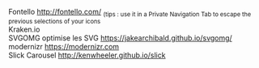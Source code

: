 Fontello http://fontello.com/ <sub>(tips : use it in a Private Navigation Tab to escape the previous selections of your icons</sub><br/>
Kraken.io<br/>
SVGOMG optimise les SVG https://jakearchibald.github.io/svgomg/<br/>
modernizr https://modernizr.com<br/>
Slick Carousel http://kenwheeler.github.io/slick<br/>
